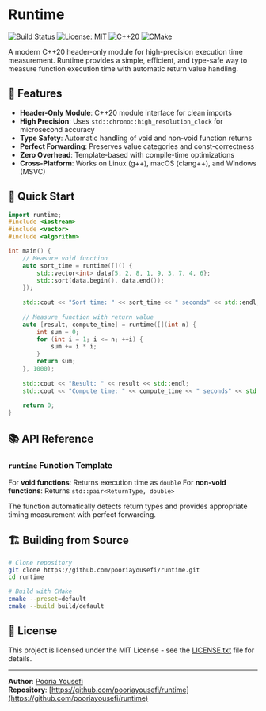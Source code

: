 # Runtime

[![Build Status](https://github.com/pooriayousefi/runtime/actions/workflows/ci.yml/badge.svg)](https://github.com/pooriayousefi/runtime/actions/workflows/ci.yml)
[![License: MIT](https://img.shields.io/badge/License-MIT-yellow.svg)](https://opensource.org/licenses/MIT)
[![C++20](https://img.shields.io/badge/C%2B%2B-20-blue.svg)](https://en.wikipedia.org/wiki/C%2B%2B20)
[![CMake](https://img.shields.io/badge/CMake-3.20%2B-green.svg)](https://cmake.org/)

A modern C++20 header-only module for high-precision execution time measurement. Runtime provides a simple, efficient, and type-safe way to measure function execution time with automatic return value handling.

## 🚀 Features

- **Header-Only Module**: C++20 module interface for clean imports
- **High Precision**: Uses `std::chrono::high_resolution_clock` for microsecond accuracy
- **Type Safety**: Automatic handling of void and non-void function returns
- **Perfect Forwarding**: Preserves value categories and const-correctness
- **Zero Overhead**: Template-based with compile-time optimizations
- **Cross-Platform**: Works on Linux (g++), macOS (clang++), and Windows (MSVC)

## 🎯 Quick Start

```cpp
import runtime;
#include <iostream>
#include <vector>
#include <algorithm>

int main() {
    // Measure void function
    auto sort_time = runtime([]() {
        std::vector<int> data{5, 2, 8, 1, 9, 3, 7, 4, 6};
        std::sort(data.begin(), data.end());
    });
    
    std::cout << "Sort time: " << sort_time << " seconds" << std::endl;
    
    // Measure function with return value
    auto [result, compute_time] = runtime([](int n) {
        int sum = 0;
        for (int i = 1; i <= n; ++i) {
            sum += i * i;
        }
        return sum;
    }, 1000);
    
    std::cout << "Result: " << result << std::endl;
    std::cout << "Compute time: " << compute_time << " seconds" << std::endl;
    
    return 0;
}
```

## 📚 API Reference

### `runtime` Function Template

For **void functions**: Returns execution time as `double`
For **non-void functions**: Returns `std::pair<ReturnType, double>`

The function automatically detects return types and provides appropriate timing measurement with perfect forwarding.

## 🏗️ Building from Source

```bash
# Clone repository
git clone https://github.com/pooriayousefi/runtime.git
cd runtime

# Build with CMake
cmake --preset=default
cmake --build build/default
```

## 📄 License

This project is licensed under the MIT License - see the [LICENSE.txt](LICENSE.txt) file for details.

---

**Author**: [Pooria Yousefi](https://github.com/pooriayousefi)  
**Repository**: [https://github.com/pooriayousefi/runtime](https://github.com/pooriayousefi/runtime)
